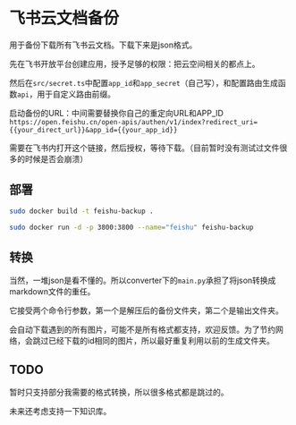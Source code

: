 # 飞书云文档备份

用于备份下载所有飞书云文档。下载下来是json格式。

先在飞书开放平台创建应用，授予足够的权限：把云空间相关的都点上。

然后在`src/secret.ts`中配置`app_id`和`app_secret`（自己写），和配置路由生成函数`api`，用于自定义路由前缀。


启动备份的URL：中间需要替换你自己的重定向URL和APP_ID  
`https://open.feishu.cn/open-apis/authen/v1/index?redirect_uri={{your_direct_url}}&app_id={{your_app_id}}`

需要在飞书内打开这个链接，然后授权，等待下载。（目前暂时没有测试过文件很多的时候是否会崩溃）

## 部署
```bash
sudo docker build -t feishu-backup .

sudo docker run -d -p 3800:3800 --name="feishu" feishu-backup
```

## 转换
当然，一堆json是看不懂的。所以converter下的`main.py`承担了将json转换成markdown文件的重任。

它接受两个命令行参数，第一个是解压后的备份文件夹，第二个是输出文件夹。

会自动下载遇到的所有图片，可能不是所有格式都支持，欢迎反馈。为了节约网络，会跳过已经下载的id相同的图片，所以最好重复利用以前的生成文件夹。

## TODO
暂时只支持部分我需要的格式转换，所以很多格式都是跳过的。

未来还考虑支持一下知识库。